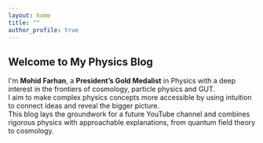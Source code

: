 ```yaml
---
layout: home
title: ""
author_profile: true
---
```




## Welcome to My Physics Blog

I'm **Mohid Farhan**, a **President’s Gold Medalist** in Physics with a deep interest in the frontiers of cosmology, particle physics and GUT.  
I aim to make complex physics concepts more accessible by using intuition to connect ideas and reveal the bigger picture.  
This blog lays the groundwork for a future YouTube channel and combines rigorous physics with approachable explanations, from quantum field theory to cosmology.

